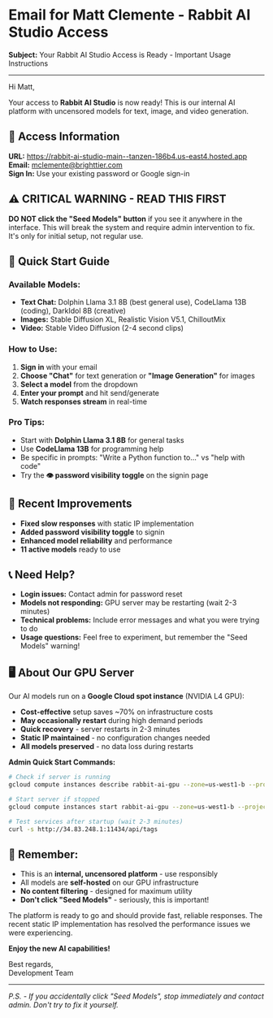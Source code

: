 # Email for Matt Clemente - Rabbit AI Studio Access

**Subject:** Your Rabbit AI Studio Access is Ready - Important Usage Instructions

---

Hi Matt,

Your access to **Rabbit AI Studio** is now ready! This is our internal AI platform with uncensored models for text, image, and video generation.

## 🔗 **Access Information**
**URL:** https://rabbit-ai-studio-main--tanzen-186b4.us-east4.hosted.app  
**Email:** mclemente@brighttier.com  
**Sign In:** Use your existing password or Google sign-in

## ⚠️ **CRITICAL WARNING - READ THIS FIRST**
**DO NOT click the "Seed Models" button** if you see it anywhere in the interface. This will break the system and require admin intervention to fix. It's only for initial setup, not regular use.

## 🚀 **Quick Start Guide**

### **Available Models:**
- **Text Chat:** Dolphin Llama 3.1 8B (best general use), CodeLlama 13B (coding), DarkIdol 8B (creative)
- **Images:** Stable Diffusion XL, Realistic Vision V5.1, ChilloutMix
- **Video:** Stable Video Diffusion (2-4 second clips)

### **How to Use:**
1. **Sign in** with your email
2. **Choose "Chat"** for text generation or **"Image Generation"** for images
3. **Select a model** from the dropdown
4. **Enter your prompt** and hit send/generate
5. **Watch responses stream** in real-time

### **Pro Tips:**
- Start with **Dolphin Llama 3.1 8B** for general tasks
- Use **CodeLlama 13B** for programming help
- Be specific in prompts: "Write a Python function to..." vs "help with code"
- Try the **👁️ password visibility toggle** on the signin page

## 🔧 **Recent Improvements**
- **Fixed slow responses** with static IP implementation
- **Added password visibility toggle** to signin
- **Enhanced model reliability** and performance
- **11 active models** ready to use

## 📞 **Need Help?**
- **Login issues:** Contact admin for password reset
- **Models not responding:** GPU server may be restarting (wait 2-3 minutes)
- **Technical problems:** Include error messages and what you were trying to do
- **Usage questions:** Feel free to experiment, but remember the "Seed Models" warning!

## 🖥️ **About Our GPU Server**
Our AI models run on a **Google Cloud spot instance** (NVIDIA L4 GPU):
- **Cost-effective** setup saves ~70% on infrastructure costs
- **May occasionally restart** during high demand periods
- **Quick recovery** - server restarts in 2-3 minutes
- **Static IP maintained** - no configuration changes needed
- **All models preserved** - no data loss during restarts

**Admin Quick Start Commands:**
```bash
# Check if server is running
gcloud compute instances describe rabbit-ai-gpu --zone=us-west1-b --project=tanzen-186b4 --format="value(status)"

# Start server if stopped
gcloud compute instances start rabbit-ai-gpu --zone=us-west1-b --project=tanzen-186b4

# Test services after startup (wait 2-3 minutes)
curl -s http://34.83.248.1:11434/api/tags
```

## 🎯 **Remember:**
- This is an **internal, uncensored platform** - use responsibly
- All models are **self-hosted** on our GPU infrastructure
- **No content filtering** - designed for maximum utility
- **Don't click "Seed Models"** - seriously, this is important!

The platform is ready to go and should provide fast, reliable responses. The recent static IP implementation has resolved the performance issues we were experiencing.

**Enjoy the new AI capabilities!**

Best regards,  
Development Team

---

*P.S. - If you accidentally click "Seed Models", stop immediately and contact admin. Don't try to fix it yourself.*